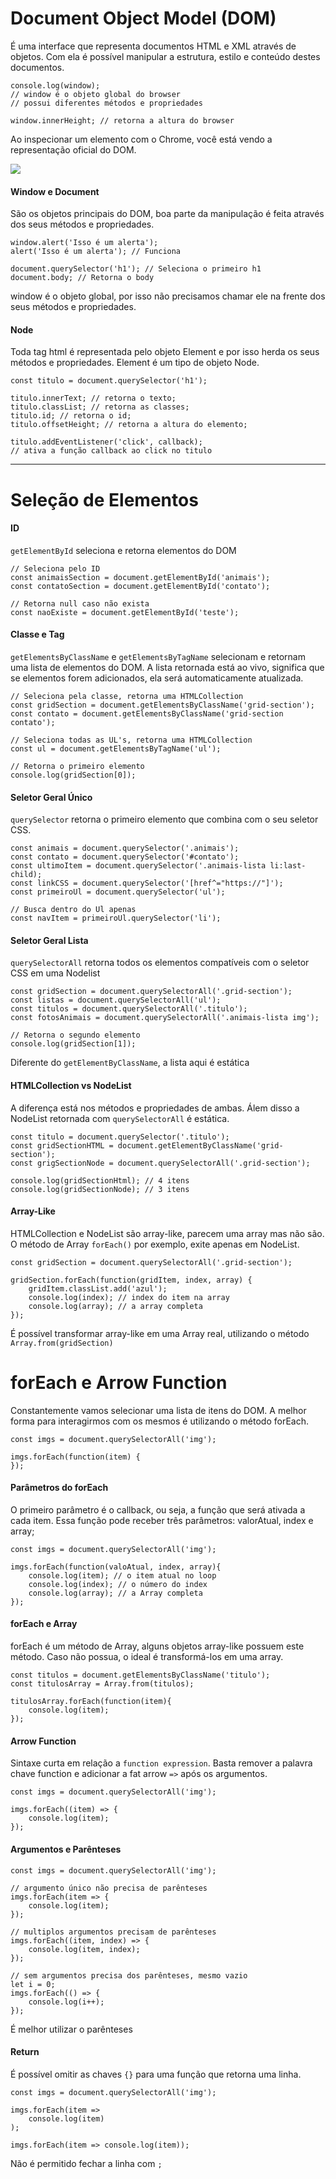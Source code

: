 <h1>Document Object Model (DOM)</h1>

É uma interface que representa documentos HTML e XML através de objetos. Com ela é possível manipular a estrutura, estilo e conteúdo destes documentos.

```
console.log(window);
// window é o objeto global do browser
// possui diferentes métodos e propriedades

window.innerHeight; // retorna a altura do browser
```

Ao inspecionar um elemento com o Chrome, você está vendo a representação oficial do DOM.

<img src="https://i.imgur.com/lu4PMfw.jpg">

<h4>Window e Document</h4>

São os objetos principais do DOM, boa parte da manipulação é feita através dos seus métodos e propriedades.

```
window.alert('Isso é um alerta');
alert('Isso é um alerta'); // Funciona

document.querySelector('h1'); // Seleciona o primeiro h1
document.body; // Retorna o body
```

window é o objeto global, por isso não precisamos chamar ele na frente dos seus métodos e propriedades.

<h4>Node</h4>

Toda tag html é representada pelo objeto Element e por isso herda os seus métodos e propriedades. Element é um tipo de objeto Node.

```
const titulo = document.querySelector('h1');

titulo.innerText; // retorna o texto;
titulo.classList; // retorna as classes;
titulo.id; // retorna o id;
titulo.offsetHeight; // retorna a altura do elemento;

titulo.addEventListener('click', callback);
// ativa a função callback ao click no titulo
```

<hr>

<h1>Seleção de Elementos</h1>

<h4>ID</h4>

`getElementById` seleciona e retorna elementos do DOM

```
// Seleciona pelo ID
const animaisSection = document.getElementById('animais');
const contatoSection = document.getElementById('contato');

// Retorna null caso não exista
const naoExiste = document.getElementById('teste');
```

<h4>Classe e Tag</h4>

`getElementsByClassName` e `getElementsByTagName` selecionam e retornam uma lista de elementos do DOM. A lista retornada está ao vivo, significa que se elementos forem adicionados, ela será automaticamente atualizada.

```
// Seleciona pela classe, retorna uma HTMLCollection
const gridSection = document.getElementsByClassName('grid-section');
const contato = document.getElementsByClassName('grid-section contato');

// Seleciona todas as UL's, retorna uma HTMLCollection
const ul = document.getElementsByTagName('ul');

// Retorna o primeiro elemento
console.log(gridSection[0]);
```

<h4>Seletor Geral Único</h4>

`querySelector` retorna o primeiro elemento que combina com o seu seletor CSS.

```
const animais = document.querySelector('.animais');
const contato = document.querySelector('#contato');
const ultimoItem = document.querySelector('.animais-lista li:last-child);
const linkCSS = document.querySelector('[href^="https://"]');
const primeiroUl = document.querySelector('ul');

// Busca dentro do Ul apenas
const navItem = primeiroUl.querySelector('li');
```

<h4>Seletor Geral Lista</h4>

`querySelectorAll` retorna todos os elementos compatíveis com o seletor CSS em uma Nodelist

```
const gridSection = document.querySelectorAll('.grid-section');
const listas = document.querySelectorAll('ul');
const titulos = document.querySelectorAll('.titulo');
const fotosAnimais = document.querySelectorAll('.animais-lista img');

// Retorna o segundo elemento
console.log(gridSection[1]);
```

Diferente do `getElementByClassName`, a lista aqui é estática

<h4>HTMLCollection vs NodeList</h4>

A diferença está nos métodos e propriedades de ambas. Álem disso a NodeList retornada com `querySelectorAll` é estática.

```
const titulo = document.querySelector('.titulo');
const gridSectionHTML = document.getElementByClassName('grid-section');
const grigSectionNode = document.querySelectorAll('.grid-section');

console.log(gridSectionHtml); // 4 itens
console.log(gridSectionNode); // 3 itens
```

<h4>Array-Like</h4>

HTMLCollection e NodeList são array-like, parecem uma array mas não são. O método de Array `forEach()` por exemplo, exite apenas em NodeList.

```
const gridSection = document.querySelectorAll('.grid-section');

gridSection.forEach(function(gridItem, index, array) {
    gridItem.classList.add('azul');
    console.log(index); // index do item na array
    console.log(array); // a array completa
});
```

É possível transformar array-like em uma Array real, utilizando o método `Array.from(gridSection) `

<h1>forEach e Arrow Function</h1>

Constantemente vamos selecionar uma lista de itens do DOM. A melhor forma para interagirmos com os mesmos é utilizando o método forEach.

```
const imgs = document.querySelectorAll('img');

imgs.forEach(function(item) {
});
```

<h4>Parâmetros do forEach</h4>

O primeiro parâmetro é o callback, ou seja, a função que será ativada a cada item. Essa função pode receber três parâmetros: valorAtual, index e array;

```
const imgs = document.querySelectorAll('img');

imgs.forEach(function(valoAtual, index, array){
    console.log(item); // o item atual no loop
    console.log(index); // o número do index
    console.log(array); // a Array completa
});
```

<h4>forEach e Array</h4>

forEach é um método de Array, alguns objetos array-like possuem este método. Caso não possua, o ideal é transformá-los em uma array.

```
const titulos = document.getElementsByClassName('titulo');
const titulosArray = Array.from(titulos);

titulosArray.forEach(function(item){
    console.log(item);
});
```

<h4>Arrow Function</h4>

Sintaxe curta em relação a `function expression`. Basta remover a palavra chave function e adicionar a fat arrow `=>` após os argumentos.

```
const imgs = document.querySelectorAll('img');

imgs.forEach((item) => {
    console.log(item);
});
```

<h4>Argumentos e Parênteses</h4>

```
const imgs = document.querySelectorAll('img');

// argumento único não precisa de parênteses
imgs.forEach(item => {
    console.log(item); 
});

// multiplos argumentos precisam de parênteses
imgs.forEach((item, index) => {
    console.log(item, index); 
});

// sem argumentos precisa dos parênteses, mesmo vazio
let i = 0;
imgs.forEach(() => {
    console.log(i++); 
});
```

É melhor utilizar o parênteses

<h4>Return</h4>

É possível omitir as chaves `{}` para uma função que retorna uma linha.

```
const imgs = document.querySelectorAll('img');

imgs.forEach(item =>
    console.log(item) 
);

imgs.forEach(item => console.log(item));
```

Não é permitido fechar a linha com `;` 